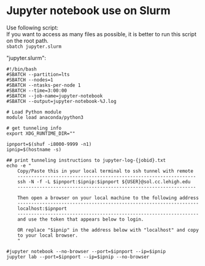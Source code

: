 # Jupyter notebook use on Slurm 

Use following script:  
  If you want to access as many files as possible, it is better to run this script on the root path.   
  `sbatch jupyter.slurm`  
  
"jupyter.slurm":  
```
#!/bin/bash
#SBATCH --partition=lts
#SBATCH --nodes=1
#SBATCH --ntasks-per-node 1
#SBATCH --time=3:00:00
#SBATCH --job-name=jupyter-notebook
#SBATCH --output=jupyter-notebook-%J.log

# Load Python module
module load anaconda/python3

# get tunneling info
export XDG_RUNTIME_DIR=""

ipnport=$(shuf -i8000-9999 -n1)
ipnip=$(hostname -s)

## print tunneling instructions to jupyter-log-{jobid}.txt
echo -e "
    Copy/Paste this in your local terminal to ssh tunnel with remote
    -----------------------------------------------------------------
    ssh -N -f -L $ipnport:$ipnip:$ipnport ${USER}@sol.cc.lehigh.edu
    -----------------------------------------------------------------

    Then open a browser on your local machine to the following address
    ------------------------------------------------------------------
    localhost:$ipnport
    ------------------------------------------------------------------
    and use the token that appears below to login.

    OR replace "$ipnip" in the address below with "localhost" and copy
    to your local browser.
    "

#jupyter notebook --no-browser --port=$ipnport --ip=$ipnip
jupyter lab --port=$ipnport --ip=$ipnip --no-browser
```
